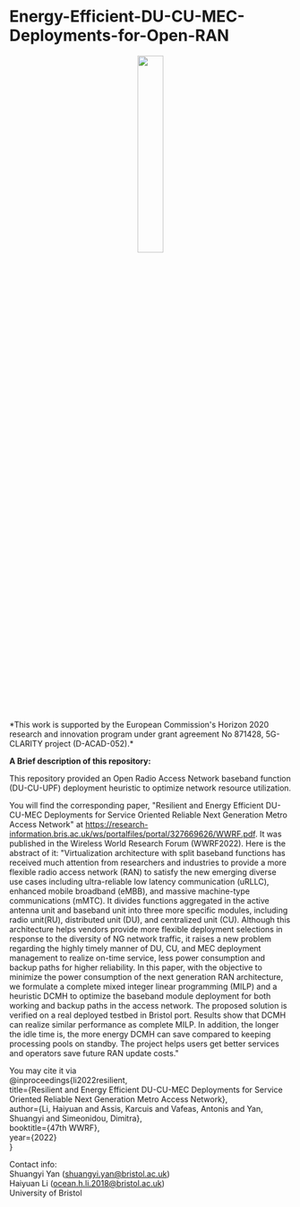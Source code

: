 # Energy-Efficient-DU-CU-MEC-Deployments-for-Open-RAN

<p align="center">
  <img src="https://user-images.githubusercontent.com/82140899/202213539-acadf116-4cfd-422b-99df-1ea56b622a94.png" width="30%">
</p>
*This work is supported by the European Commission's Horizon 2020 research and innovation program under grant agreement No 871428, 5G-CLARITY project (D-ACAD-052).* 

**A Brief description of this repository:**

This repository provided an Open Radio Access Network baseband function (DU-CU-UPF) deployment heuristic to optimize network resource utilization.

You will find the corresponding paper, "Resilient and Energy Efficient DU-CU-MEC Deployments for Service Oriented Reliable Next Generation Metro Access Network" at https://research-information.bris.ac.uk/ws/portalfiles/portal/327669626/WWRF.pdf. It was published in the Wireless World Research Forum (WWRF2022).
Here is the abstract of it: "Virtualization architecture with split baseband functions has received much attention from researchers and industries to provide a more flexible radio access network (RAN) to satisfy the new emerging diverse use cases including ultra-reliable low latency communication (uRLLC), enhanced mobile broadband (eMBB), and massive machine-type communications (mMTC). It divides functions aggregated in the active antenna unit and baseband unit into three more specific modules, including radio unit(RU), distributed unit (DU), and centralized unit (CU). Although this architecture helps vendors provide more flexible deployment selections in response to the diversity of NG network traffic, it raises a new problem regarding the highly timely manner of DU, CU, and MEC deployment management to realize on-time service, less power consumption and backup paths for higher reliability. In this paper, with the objective to minimize the power consumption of the next generation RAN architecture, we formulate a complete mixed integer linear programming (MILP) and a heuristic DCMH to optimize the baseband module deployment for both working and backup paths in the access network. The proposed solution is verified on a real deployed testbed in Bristol port. Results show that DCMH can realize similar performance as complete MILP. In addition, the longer the idle time is, the more energy DCMH can save compared to keeping processing pools on standby. The project helps users get better services and operators save future RAN update costs."

You may cite it via \
@inproceedings{li2022resilient,\
  title={Resilient and Energy Efficient DU-CU-MEC Deployments for Service Oriented Reliable Next Generation Metro Access Network},\
  author={Li, Haiyuan and Assis, Karcuis and Vafeas, Antonis and Yan, Shuangyi and Simeonidou, Dimitra},\
  booktitle={47th WWRF},\
  year={2022}\
}

Contact info: \
Shuangyi Yan (shuangyi.yan@bristol.ac.uk)\
Haiyuan Li (ocean.h.li.2018@bristol.ac.uk)\
University of Bristol


